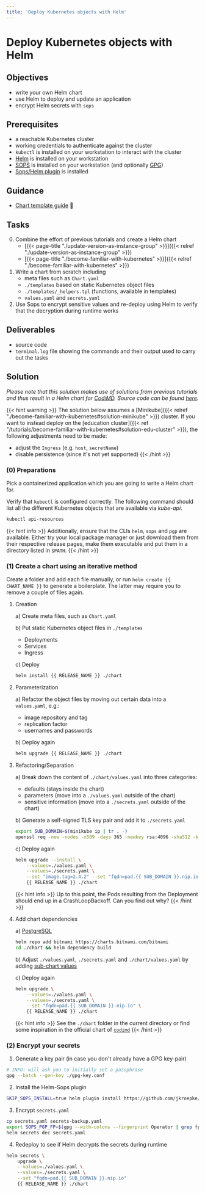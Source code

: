 ```yaml
---
title: 'Deploy Kubernetes objects with Helm'
---
```



Deploy Kubernetes objects with Helm
===================================


## Objectives

* write your own Helm chart
* use Helm to deploy and update an application
* encrypt Helm secrets with `sops` 


## Prerequisites

* a reachable Kubernetes cluster
* working credentials to authenticate against the cluster
* `kubectl` is installed on your workstation to interact with the cluster
* [Helm](https://helm.sh/docs/intro/install/) is installed on your workstation
* [SOPS](https://github.com/mozilla/sops#download) is installed on your workstation (and optionally [GPG](https://www.gnupg.org/download/))
* [Sops/Helm plugin](https://github.com/jkroepke/helm-secrets) is installed 


## Guidance

* [Chart template guide](https://helm.sh/docs/chart_template_guide/getting_started/) 📖


## Tasks

0. Combine the effort of previous tutorials and create a Helm chart
    * [{{< page-title "./update-version-as-instance-group" >}}]({{< relref "./update-version-as-instance-group" >}})
    * [{{< page-title "./become-familiar-with-kubernetes" >}}]({{< relref "./become-familiar-with-kubernetes" >}})
1. Write a chart from scratch including
    * meta files such as `Chart.yaml`
    * `./templates` based on static Kubernetes object files
    * `./templates/_helpers.tpl` (functions, available in templates)
    * `values.yaml` and `secrets.yaml`
2. Use Sops to encrypt sensitive values and re-deploy using Helm to verify that the decryption during runtime works 


## Deliverables

* source code
* `terminal.log` file showing the commands and their output used to carry out the tasks


## Solution

*Please note that this solution makes use of solutions from previous tutorials and
thus result in a Helm chart for [CodiMD](https://github.com/hackmdio/codimd#documentation).
Source code can be found
[here](https://github.com/lucendio/lecture-devops-code/tree/master/tutorials/09_deploy-workload-with-helm).*

{{< hint warning >}}
The solution below assumes a [Minikube]({{< relref "./become-familiar-with-kubernetes#solution-minikube" >}})
cluster. If you want to instead deploy on the
[education cluster]({{< ref "/tutorials/become-familiar-with-kubernetes#solution-edu-cluster" >}}), the following
adjustments need to be made:
* adjust the `Ingress` (e.g. `host`, `secretName`)
* disable persistence (since it's not yet supported) 
{{< /hint >}}

### (0) Preparations

Pick a containerized application which you are going to write a Helm chart for.

Verify that `kubectl` is configured correctly. The following command should list all the different
Kubernetes objects that are available via *kube-api*.

```bash
kubectl api-resources
```

{{< hint info >}}
Additionally, ensure that the CLIs `helm`, `sops` and `pgp` are available. Either try
your local package manager or just download them from their respective release pages,
make them executable and put them in a directory listed in `$PATH`.
{{< /hint >}}


### (1) Create a chart using an iterative method   

Create a folder and add each file manually, or run `helm create {{ CHART_NAME }}` to generate a
boilerplate. The latter may require you to remove a couple of files again.

1. Creation
   
    a) Create meta files, such as `Chart.yaml`

    b) Put static Kubernetes object files in `./templates`
      * Deployments
      * Services
      * Ingress

    c) Deploy
      ```bash
      helm install {{ RELEASE_NAME }} ./chart
      ```

2. Parameterization

    a) Refactor the object files by moving out certain data into a `values.yaml`, e.g.:
      * image repository and tag
      * replication factor
      * usernames and passwords

    b) Deploy again
      ```bash
      helm upgrade {{ RELEASE_NAME }} ./chart
      ```

3. Refactoring/Separation

    a) Break down the content of `./chart/values.yaml` into three categories:    
      * defaults (stays inside the chart)
      * parameters (move into a `./values.yaml` outside of the chart)
      * sensitive information (move into a `./secrets.yaml` outside of the chart)

    b) Generate a self-signed TLS key pair and add it to `./secrets.yaml`
      ```bash
      export SUB_DOMAIN=$(minikube ip | tr . -)
      openssl req -new -nodes -x509 -days 365 -newkey rsa:4096 -sha512 -keyout tls.key -out tls.crt -subj "/CN=pad.{{ SUB_DOMAIN }}.nip.io"
      ```
    c) Deploy again
      ```bash
      helm upgrade --install \
          --values=./values.yaml \
          --values=./secrets.yaml \
          --set "image.tag=2.4.2" --set "fqdn=pad.{{ SUB_DOMAIN }}.nip.io" \
          {{ RELEASE_NAME }} ./chart
      ```
   
    {{< hint info >}}
Up to this point, the Pods resulting from the Deployment should end up in a CrashLoopBackoff.
Can you find out why?
    {{< /hint >}}

4. Add chart dependencies

    a) [PostgreSQL](https://github.com/bitnami/charts/tree/master/bitnami/postgresql)
      ```bash
      helm repo add bitnami https://charts.bitnami.com/bitnami
      cd ./chart && helm dependency build
      ```

    b) Adjust `./values.yaml`, `./secrets.yaml` and `./chart/values.yaml` by adding [sub-chart values](https://github.com/bitnami/charts/tree/master/bitnami/postgresql/README>md)

    c) Deploy again
      ```bash
      helm upgrade \
          --values=./values.yaml \
          --values=./secrets.yaml \
          --set "fqdn=pad.{{ SUB_DOMAIN }}.nip.io" \
          {{ RELEASE_NAME }} ./chart
      ```

    {{< hint info >}}
See the `./chart` folder in the current directory or find some inspiration in the
official chart of [`codimd`](https://github.com/hackmdio/codimd-helm/tree/master/charts/codimd)
    {{< /hint >}}


### (2) Encrypt your secrets

1. Generate a key pair (in case you don't already have a GPG key-pair)

```bash
# INFO: will ask you to initially set a passphrase
gpg --batch --gen-key ./gpg-key.conf
```

2. Install the Helm-Sops plugin

```bash
SKIP_SOPS_INSTALL=true helm plugin install https://github.com/jkroepke/helm-secrets --version v3.4.0
```

3. Encrypt `secrets.yaml`

```bash
cp secrets.yaml secrets-backup.yaml 
export SOPS_PGP_FP=$(gpg --with-colons --fingerprint Operator | grep fpr | awk -F ':' '{print $10}')
helm secrets dec secrets.yaml
```

4. Redeploy to see if Helm decrypts the secrets during runtime

```bash
helm secrets \
    upgrade \
    --values=./values.yaml \
    --values=./secrets.yaml \
    --set "fqdn=pad.{{ SUB_DOMAIN }}.nip.io" 
    {{ RELEASE_NAME }} ./chart
```
